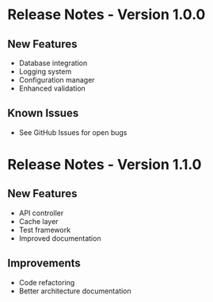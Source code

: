 # Release Notes - Version 1.0.0

## New Features
- Database integration
- Logging system
- Configuration manager
- Enhanced validation

## Known Issues
- See GitHub Issues for open bugs

# Release Notes - Version 1.1.0

## New Features
- API controller
- Cache layer
- Test framework
- Improved documentation

## Improvements
- Code refactoring
- Better architecture documentation

